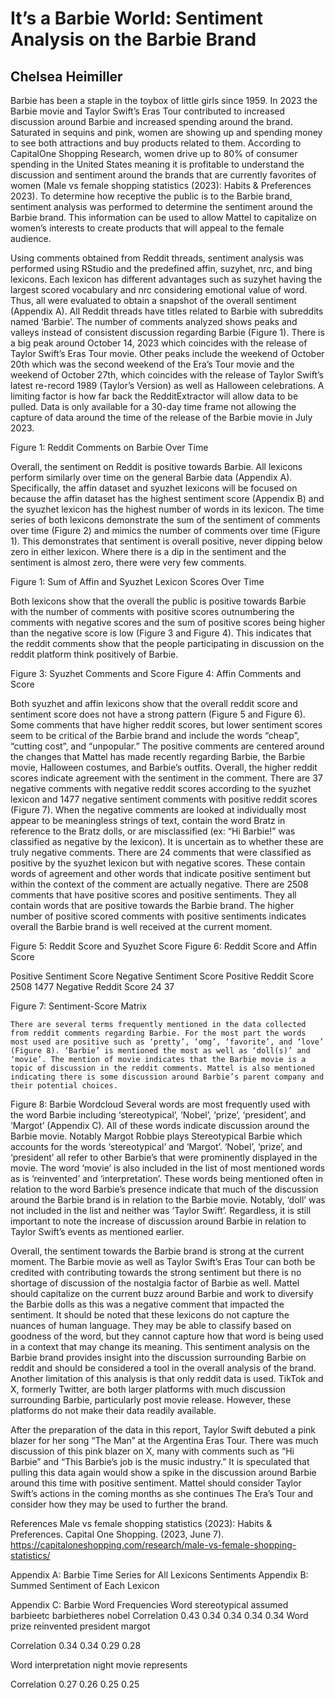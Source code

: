 # It’s a Barbie World: Sentiment Analysis on the Barbie Brand
## Chelsea Heimiller

Barbie has been a staple in the toybox of little girls since 1959. In 2023 the Barbie movie and Taylor Swift’s Eras Tour contributed to increased discussion around Barbie and increased spending around the brand. Saturated in sequins and pink, women are showing up and spending money to see both attractions and buy products related to them. According to CapitalOne Shopping Research, women drive up to 80% of consumer spending in the United States meaning it is profitable to understand the discussion and sentiment around the brands that are currently favorites of women (Male vs female shopping statistics (2023): Habits & Preferences 2023). To determine how receptive the public is to the Barbie brand, sentiment analysis was performed to determine the sentiment around the Barbie brand. This information can be used to allow Mattel to capitalize on women’s interests to create products that will appeal to the female audience.

Using comments obtained from Reddit threads, sentiment analysis was performed using RStudio and the predefined affin, suzyhet, nrc, and bing lexicons. Each lexicon has different advantages such as suzyhet having the largest scored vocabulary and nrc considering emotional value of word. Thus, all were evaluated to obtain a snapshot of the overall sentiment (Appendix A). All Reddit threads have titles related to Barbie with subreddits named ‘Barbie’.  The number of comments analyzed shows peaks and valleys instead of consistent discussion regarding Barbie (Figure 1). There is a big peak around October 14, 2023 which coincides with the release of Taylor Swift’s Eras Tour movie. Other peaks include the weekend of October 20th which was the second weekend of the Era’s Tour movie and the weekend of October 27th, which coincides with the release of Taylor Swift’s latest re-record 1989 (Taylor’s Version) as well as Halloween celebrations. A limiting factor is how far back the RedditExtractor will allow data to be pulled. Data is only available for a 30-day time frame not allowing the capture of data around the time of the release of the Barbie movie in July 2023. 


Figure 1: Reddit Comments on Barbie Over Time

Overall, the sentiment on Reddit is positive towards Barbie. All lexicons perform similarly over time on the general Barbie data (Appendix A). Specifically, the affin dataset and syuzhet lexicons will be focused on because the affin dataset has the highest sentiment score (Appendix B) and the syuzhet lexicon has the highest number of words in its lexicon. The time series of both lexicons demonstrate the sum of the sentiment of comments over time (Figure 2) and mimics the number of comments over time (Figure 1). This demonstrates that sentiment is overall positive, never dipping below zero in either lexicon. Where there is a dip in the sentiment and the sentiment is almost zero, there were very few comments.


Figure 1: Sum of Affin and Syuzhet Lexicon Scores Over Time

Both lexicons show that the overall the public is positive towards Barbie with the number of comments with positive scores outnumbering the comments with negative scores and the sum of positive scores being higher than the negative score is low (Figure 3 and Figure 4). This indicates that the reddit comments show that the people participating in discussion on the reddit platform think positively of Barbie. 
  				 

Figure 3: Syuzhet Comments and Score			Figure 4: Affin Comments and Score

Both syuzhet and affin lexicons show that the overall reddit score and sentiment score does not have a strong pattern (Figure 5 and Figure 6). Some comments that have higher reddit scores, but lower sentiment scores seem to be critical of the Barbie brand and include the words “cheap”, “cutting cost”, and “unpopular.” The positive comments are centered around the changes that Mattel has made recently regarding Barbie, the Barbie movie, Halloween costumes, and Barbie’s outfits. Overall, the higher reddit scores indicate agreement with the sentiment in the comment. There are 37 negative comments with negative reddit scores according to the syuzhet lexicon and 1477 negative sentiment comments with positive reddit scores (Figure 7). When the negative comments are looked at individually most appear to be meaningless strings of text, contain the word Bratz in reference to the Bratz dolls, or are misclassified (ex: “Hi Barbie!” was classified as negative by the lexicon). It is uncertain as to whether these are truly negative comments. There are 24 comments that were classified as positive by the syuzhet lexicon but with negative scores. These contain words of agreement and other words that indicate positive sentiment but within the context of the comment are actually negative. There are 2508 comments that have positive scores and positive sentiments. They all contain words that are positive towards the Barbie brand. The higher number of positive scored comments with positive sentiments indicates overall the Barbie brand is well received at the current moment.
 
Figure 5: Reddit Score and Syuzhet Score		Figure 6: Reddit Score and Affin Score
 
Positive Sentiment Score
Negative Sentiment Score
Positive Reddit Score
2508
1477
Negative Reddit Score
24
37


Figure 7: Sentiment-Score Matrix

	There are several terms frequently mentioned in the data collected from reddit comments regarding Barbie. For the most part the words most used are positive such as ‘pretty’, ‘omg’, ‘favorite’, and ‘love’ (Figure 8). ‘Barbie’ is mentioned the most as well as ‘doll(s)’ and ‘movie’. The mention of movie indicates that the Barbie movie is a topic of discussion in the reddit comments. Mattel is also mentioned indicating there is some discussion around Barbie’s parent company and their potential choices.

Figure 8: Barbie Wordcloud
Several words are most frequently used with the word Barbie including ‘stereotypical’, ‘Nobel’, ‘prize’, ‘president’, and ‘Margot’ (Appendix C). All of these words indicate discussion around the Barbie movie. Notably Margot Robbie plays Stereotypical Barbie which accounts for the words ‘stereotypical’ and ‘Margot’. ‘Nobel’, ‘prize’, and ‘president’ all refer to other Barbie’s that were prominently displayed in the movie. The word ‘movie’ is also included in the list of most mentioned words as is ‘reinvented’ and ‘interpretation’. These words being mentioned often in relation to the word Barbie’s presence indicate that much of the discussion around the Barbie brand is in relation to the Barbie movie. Notably, ‘doll’ was not included in the list and neither was ‘Taylor Swift’. Regardless, it is still important to note the increase of discussion around Barbie in relation to Taylor Swift’s events as mentioned earlier.

Overall, the sentiment towards the Barbie brand is strong at the current moment. The Barbie movie as well as Taylor Swift’s Eras Tour can both be credited with contributing towards the strong sentiment but there is no shortage of discussion of the nostalgia factor of Barbie as well. Mattel should capitalize on the current buzz around Barbie and work to diversify the Barbie dolls as this was a negative comment that impacted the sentiment. It should be noted that these lexicons do not capture the nuances of human language. They may be able to classify based on goodness of the word, but they cannot capture how that word is being used in a context that may change its meaning. This sentiment analysis on the Barbie brand provides insight into the discussion surrounding Barbie on reddit and should be considered a tool in the overall analysis of the brand. Another limitation of this analysis is that only reddit data is used. TikTok and X, formerly Twitter, are both larger platforms with much discussion surrounding Barbie, particularly post movie release. However, these platforms do not make their data readily available. 

After the preparation of the data in this report, Taylor Swift debuted a pink blazer for her song “The Man” at the Argentina Eras Tour. There was much discussion of this pink blazer on X, many with comments such as “Hi Barbie” and “This Barbie’s job is the music industry.” It is speculated that pulling this data again would show a spike in the discussion around Barbie around this time with positive sentiment. Mattel should consider Taylor Swift’s actions in the coming months as she continues The Era’s Tour and consider how they may be used to further the brand.

References
Male vs female shopping statistics (2023): Habits & Preferences. Capital One Shopping. (2023, June 7). https://capitaloneshopping.com/research/male-vs-female-shopping-statistics/ 


Appendix A: Barbie Time Series for All Lexicons Sentiments
Appendix B: Summed Sentiment of Each Lexicon

Appendix C: Barbie Word Frequencies
Word
stereotypical
assumed
barbieetc
barbietheres
nobel
Correlation
0.43
0.34
0.34
0.34
0.34
Word 
prize
reinvented
president
margot


Correlation
0.34
0.34
0.29
0.28


Word 
interpretation
night
movie
represents


Correlation
0.27
0.26
0.25
0.25





